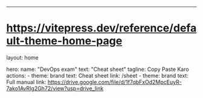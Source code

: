 ---
# https://vitepress.dev/reference/default-theme-home-page
layout: home

hero:
  name: "DevOps exam"
  text: "Cheat sheet"
  tagline: Copy Paste Karo
  actions:
    - theme: brand
      text: Cheat sheet
      link: /sheet
    - theme: brand
      text: Full manual
      link: https://drive.google.com/file/d/1f7qbFxOd2MpcEuyR-7ako1AvRIg2Gh72/view?usp=drive_link


